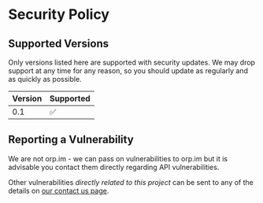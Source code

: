 # Security Policy

## Supported Versions

Only versions listed here are supported with security updates. We may drop support at any time
for any reason, so you should update as regularly and as quickly as possible.

| Version | Supported          |
| ------- | ------------------ |
| 0.1     | :white_check_mark: |

## Reporting a Vulnerability

We are not orp.im - we can pass on vulnerabilities to orp.im but it is advisable you contact them
directly regarding API vulnerabilities.

Other vulnerabilities *directly related to this project* can be sent to any of the details on
[our contact us page](https://sorcerertech.co.uk/contact).
